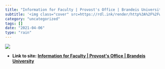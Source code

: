 ```yaml
---
title: "Information for Faculty | Provost's Office | Brandeis University"
subtitle: '<img class="cover" src=https://rdl.ink/render/http%3A%2F%2Fwww.brandeis.edu%2Fprovost%2Ffaculty-info...'
category: "uncategorized"
tags: []
date: "2021-04-06"
type: "rain"
---
```

<img class="cover" src=https://rdl.ink/render/http%3A%2F%2Fwww.brandeis.edu%2Fprovost%2Ffaculty-info%2Findex.html>


* **Link to site:** **[Information for Faculty | Provost's Office | Brandeis University](http://www.brandeis.edu/provost/faculty-info/index.html)**